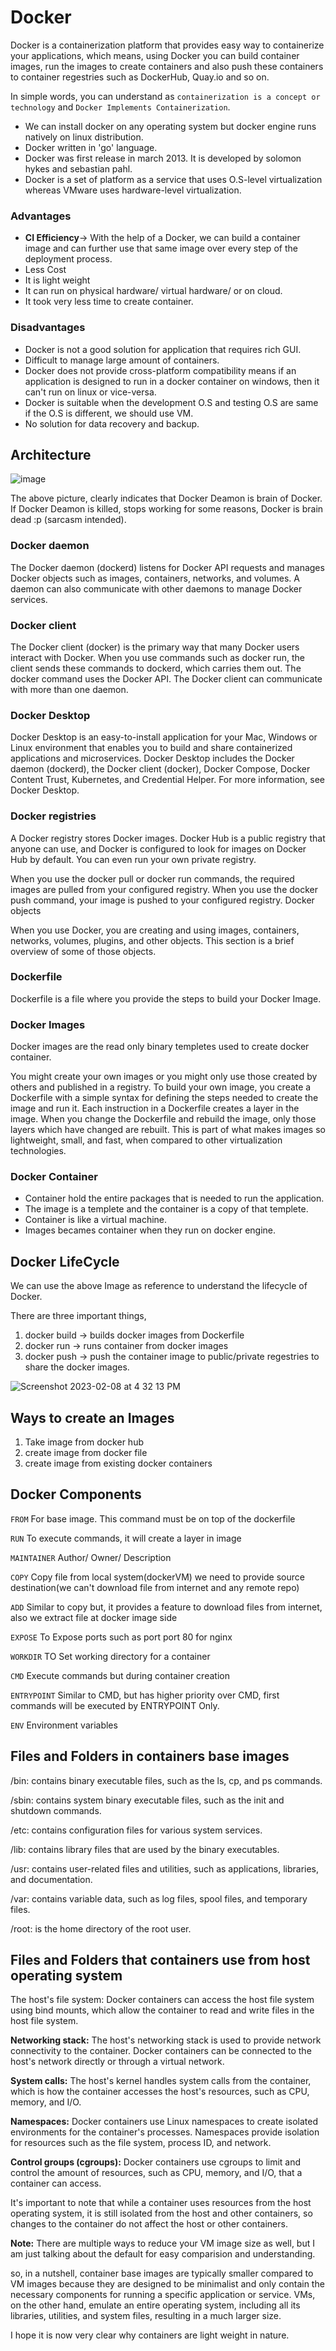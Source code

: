 # Docker

Docker is a containerization platform that provides easy way to containerize your applications, which means, using Docker you can build container images, run the images to create containers and also push these containers to container regestries such as DockerHub, Quay.io and so on.

In simple words, you can understand as `containerization is a concept or technology` and `Docker Implements Containerization`.

- We can install docker on any operating system but docker engine runs natively on linux distribution.
- Docker written in 'go' language.
- Docker was first release in march 2013. It is developed by solomon hykes and sebastian pahl.
- Docker is a set of platform as a service that uses O.S-level virtualization whereas VMware uses hardware-level virtualization.


### Advantages
- **CI Efficiency**-> With the help of a Docker, we can build a container image and can further use that same image over every step of the deployment process.
- Less Cost
- It is light weight
- It can run on physical hardware/ virtual hardware/ or on cloud.
- It took very less time to create  container.

### Disadvantages
- Docker is not a good solution for application that requires rich GUI.
- Difficult to manage large amount of containers.
- Docker does not provide cross-platform compatibility means if an application is designed to run in a docker container on windows, then it can't run on linux or vice-versa.
- Docker is suitable when the development O.S and testing O.S are same if the O.S is different, we should use VM.
- No solution for data recovery and backup.


## Architecture

![image](https://user-images.githubusercontent.com/43399466/217507877-212d3a60-143a-4a1d-ab79-4bb615cb4622.png)

The above picture, clearly indicates that Docker Deamon is brain of Docker. If Docker Deamon is killed, stops working for some reasons, Docker is brain dead :p (sarcasm intended).

### Docker daemon

The Docker daemon (dockerd) listens for Docker API requests and manages Docker objects such as images, containers, networks, and volumes. A daemon can also communicate with other daemons to manage Docker services.


### Docker client

The Docker client (docker) is the primary way that many Docker users interact with Docker. When you use commands such as docker run, the client sends these commands to dockerd, which carries them out. The docker command uses the Docker API. The Docker client can communicate with more than one daemon.


### Docker Desktop

Docker Desktop is an easy-to-install application for your Mac, Windows or Linux environment that enables you to build and share containerized applications and microservices. Docker Desktop includes the Docker daemon (dockerd), the Docker client (docker), Docker Compose, Docker Content Trust, Kubernetes, and Credential Helper. For more information, see Docker Desktop.


### Docker registries

A Docker registry stores Docker images. Docker Hub is a public registry that anyone can use, and Docker is configured to look for images on Docker Hub by default. You can even run your own private registry.

When you use the docker pull or docker run commands, the required images are pulled from your configured registry. When you use the docker push command, your image is pushed to your configured registry.
Docker objects

When you use Docker, you are creating and using images, containers, networks, volumes, plugins, and other objects. This section is a brief overview of some of those objects.


### Dockerfile

Dockerfile is a file where you provide the steps to build your Docker Image. 

### Docker Images

Docker images are the read only binary templetes used to create  docker container.

You might create your own images or you might only use those created by others and published in a registry. To build your own image, you create a Dockerfile with a simple syntax for defining the steps needed to create the image and run it. Each instruction in a Dockerfile creates a layer in the image. When you change the Dockerfile and rebuild the image, only those layers which have changed are rebuilt. This is part of what makes images so lightweight, small, and fast, when compared to other virtualization technologies.

### Docker Container
- Container hold the entire packages that is needed to run the application.
- The image is a templete and the container is a copy of that templete.
- Container is like a virtual machine.
- Images becames container when they run on docker engine. 

## Docker LifeCycle 

We can use the above Image as reference to understand the lifecycle of Docker.

There are three important things,

1. docker build -> builds docker images from Dockerfile
2. docker run   -> runs container from docker images
3. docker push  -> push the container image to public/private regestries to share the docker images.

![Screenshot 2023-02-08 at 4 32 13 PM](https://user-images.githubusercontent.com/43399466/217511949-81f897b2-70ee-41d1-b229-38d0572c54c7.png)

## Ways to create an Images
1. Take image from docker hub
2. create image from docker file
3. create image from existing docker containers

## Docker Components

`FROM` For base image. This command must be on top of the dockerfile

`RUN` To execute commands, it will create a layer in image

`MAINTAINER` Author/ Owner/ Description

`COPY` Copy file from local system(dockerVM) we need to provide source destination(we can't download file from internet and any remote repo)

`ADD` Similar to copy but, it provides a feature to download files from internet, also we extract file at docker image side

`EXPOSE` To Expose ports such as port port 80 for nginx 

`WORKDIR` TO Set working directory for a container

`CMD` Execute commands but during container creation

`ENTRYPOINT` Similar to CMD, but has higher priority over CMD, first commands will be executed by ENTRYPOINT Only.

`ENV` Environment variables

## Files and Folders in containers base images

  /bin: contains binary executable files, such as the ls, cp, and ps commands.

  /sbin: contains system binary executable files, such as the init and shutdown commands.

  /etc: contains configuration files for various system services.

  /lib: contains library files that are used by the binary executables.

  /usr: contains user-related files and utilities, such as applications, libraries, and documentation.

  /var: contains variable data, such as log files, spool files, and temporary files.

  /root: is the home directory of the root user.




## Files and Folders that containers use from host operating system


  The host's file system: Docker containers can access the host file system using bind mounts, which allow the container to read and write files in the host file system.

  **Networking stack:** The host's networking stack is used to provide network connectivity to the container. Docker containers can be connected to the host's network directly or through a virtual network.

  **System calls:** The host's kernel handles system calls from the container, which is how the container accesses the host's resources, such as CPU, memory, and I/O.

  **Namespaces:** Docker containers use Linux namespaces to create isolated environments for the container's processes. Namespaces provide isolation for resources such as the file system, process ID, and network.

  **Control groups (cgroups):** Docker containers use cgroups to limit and control the amount of resources, such as CPU, memory, and I/O, that a container can access.
    

It's important to note that while a container uses resources from the host operating system, it is still isolated from the host and other containers, so changes to the container do not affect the host or other containers.

**Note:** There are multiple ways to reduce your VM image size as well, but I am just talking about the default for easy comparision and understanding.

so, in a nutshell, container base images are typically smaller compared to VM images because they are designed to be minimalist and only contain the necessary components for running a specific application or service. VMs, on the other hand, emulate an entire operating system, including all its libraries, utilities, and system files, resulting in a much larger size. 

I hope it is now very clear why containers are light weight in nature.
